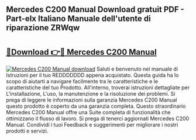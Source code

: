 ## Mercedes C200 Manual Download gratuit PDF - Part-eIx Italiano Manuale dell'utente di riparazione ZRWqw

# <h2><a href="http://dfdmhz.blite.top/?on=Mercedes+C200+Manual">🔗Download 👉🔴 Mercedes C200 Manual</a></h2>

[![Mercedes C200 Manual download](https://i.imgur.com/lujVjoI.png)](http://dfdmhz.blite.top/?on=Mercedes+C200+Manual)
Saluti e benvenuto nel manuale di Istruzioni per il tuo REDDDDDDD appena acquistato. Questa guida ha lo scopo di aiutarti a navigare facilmente tra le caratteristiche e le caratteristiche del tuo Prodotto. All'interno, troverai istruzioni dettagliate per L'installazione, L'uso, la manutenzione e la risoluzione dei problemi. Si prega di leggere le informazioni sulla garanzia Mercedes C200 Manual questo prodotto è coperto da una garanzia completa. Questo straordinario Mercedes C200 Manual offre una Suite completa di funzionalità che ottimizzano il flusso di lavoro. Si prega di tenerci aggiornati Mercedes C200 Manual. Condividi i tuoi Feedback e suggerimenti per migliorare i nostri prodotti e servizi.
